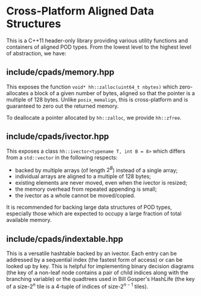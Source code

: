 
Cross-Platform Aligned Data Structures
======================================

This is a C++11 header-only library providing various utility functions
and containers of aligned POD types. From the lowest level to the highest
level of abstraction, we have:

include/cpads/memory.hpp
------------------------

This exposes the function `void* hh::zalloc(uint64_t nbytes)` which
zero-allocates a block of a given number of bytes, aligned so that the
pointer is a multiple of 128 bytes. Unlike `posix_memalign`, this is
cross-platform and is guaranteed to zero out the returned memory.

To deallocate a pointer allocated by `hh::zalloc`, we provide `hh::zfree`.

include/cpads/ivector.hpp
-------------------------

This exposes a class `hh::ivector<typename T, int B = 8>` which differs
from a `std::vector` in the following respects:

 - backed by multiple arrays (of length $`2^B`$) instead of a single array;
 - individual arrays are aligned to a multiple of 128 bytes;
 - existing elements are never moved, even when the ivector is resized;
 - the memory overhead from repeated appending is small;
 - the ivector as a whole cannot be moved/copied.

It is recommended for backing large data structures of POD types, especially
those which are expected to occupy a large fraction of total available memory.

include/cpads/indextable.hpp
----------------------------

This is a versatile hashtable backed by an ivector. Each entry can be
addressed by a sequential index (the fastest form of access) or can be
looked up by key. This is helpful for implementing binary decision diagrams
(the key of a non-leaf node contains a pair of child indices along with the
branching variable) or the quadtrees used in Bill Gosper's HashLife (the key
of a size-$`2^n`$ tile is a 4-tuple of indices of size-$`2^{n-1}`$ tiles).
